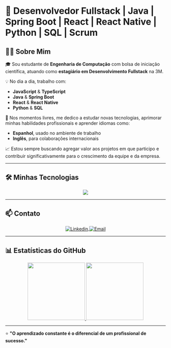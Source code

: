 # 🚀 Desenvolvedor Fullstack | Java | Spring Boot | React | React Native | Python | SQL | Scrum

## 👨‍💻 Sobre Mim

🎓 Sou estudante de **Engenharia de Computação** com bolsa de iniciação científica, atuando como **estagiário em Desenvolvimento Fullstack** na 3M.  

💡 No dia a dia, trabalho com:
- **JavaScript** & **TypeScript**
- **Java** & **Spring Boot**
- **React** & **React Native**
- **Python** & **SQL**

🌱 Nos momentos livres, me dedico a estudar novas tecnologias, aprimorar minhas habilidades profissionais e aprender idiomas como:
- **Espanhol**, usado no ambiente de trabalho
- **Inglês**, para colaborações internacionais  

📈 Estou sempre buscando agregar valor aos projetos em que participo e contribuir significativamente para o crescimento da equipe e da empresa.

---

## 🛠️ Minhas Tecnologias

<div align="center">
  <img src="https://skillicons.dev/icons?i=java,spring,js,ts,react,nextjs,py,mysql,nodejs,git,github,html,css,bootstrap,tailwind,vue,nuxtjs,aws,azure,docker,linux,mongodb,nestjs,nextjs,pinia&theme=dark" />
</div>

---

## 📫 Contato

<div align="center">
  <a href="https://www.linkedin.com/in/maicon-alves-03700419b/">
    <img align="center" alt="Linkedin" src="https://img.shields.io/badge/LinkedIn-0077B5?style=for-the-badge&logo=linkedin&logoColor=white" />
  </a>
  <a href="mailto:maicondouglas.md45@gmail.com">
    <img align="center" alt="Email" src="https://img.shields.io/badge/Email-D14836?style=for-the-badge&logo=gmail&logoColor=white" />
  </a>
</div>

---

## 📊 Estatísticas do GitHub

<div align="center">
  <a href="https://github.com/maicond02">
    <img height="180em" src="https://github-readme-stats.vercel.app/api/top-langs/?username=maicond02&layout=compact&langs_count=7&theme=dark&cache_seconds=1800"/>
    <img height="180em" src="https://github-readme-stats.vercel.app/api?username=maicond02&show_icons=true&theme=dark&include_all_commits=true&count_private=true"/>
  </a>
</div>

---

⭐ **"O aprendizado constante é o diferencial de um profissional de sucesso."**  
